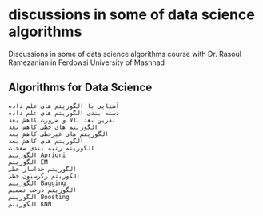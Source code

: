 # discussions in some of data science algorithms
 Discussions in some of data science algorithms course with Dr. Rasoul Ramezanian in Ferdowsi University of Mashhad
 
## Algorithms for Data Science


  	آشنایی با الگوریتم های علم داده	
	دسته بندی الگوریتم های علم داده	
 	نفرین بعد بالا و ضرورت کاهش بعد	
	الگوریتم های خطی کاهش بعد	
	الگوریتم های غیرخطی کاهش بعد	
	الگوریتم های کاهش بعد	
	الگوریتم رتبه بندی صفحات	
	الگوریتم Apriori	
	الگوریتم EM	
	الگوریتم جداساز خطی	
	الگوریتم رگرسیون خطی	
	الگوریتم Bagging	
	الگوریتم درخت تصمیم	
	الگوریتم Boosting	
	الگوریتم KNN	
